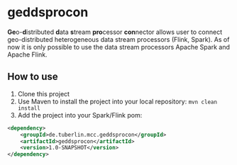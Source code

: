 # geddsprocon
**Ge**o-**d**istributed **d**ata **s**tream **pro**cessor **con**nector allows user to connect geo-distributed heterogeneous data stream processors (Flink, Spark). As of now it is only possible to use the data stream processors Apache Spark and Apache Flink.
## How to use
1. Clone this project
2. Use Maven to install the project into your local repository: ```mvn clean install```
3. Add the project into your Spark/Flink pom:
```xml
<dependency>
	<groupId>de.tuberlin.mcc.geddsprocon</groupId>
	<artifactId>geddsprocon</artifactId>
	<version>1.0-SNAPSHOT</version>
</dependency>
```
